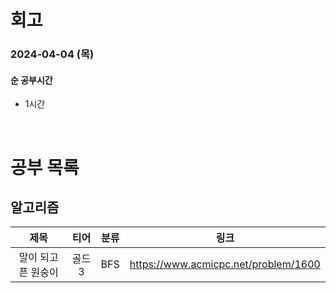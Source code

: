 # 회고

### 2024-04-04 (목)

#### 순 공부시간

- 1시간

<br>

# 공부 목록

## 알고리즘

|        제목        |  티어  | 분류 |                 링크                 |
| :----------------: | :----: | :--: | :----------------------------------: |
| 말이 되고픈 원숭이 | 골드 3 | BFS  | https://www.acmicpc.net/problem/1600 |
